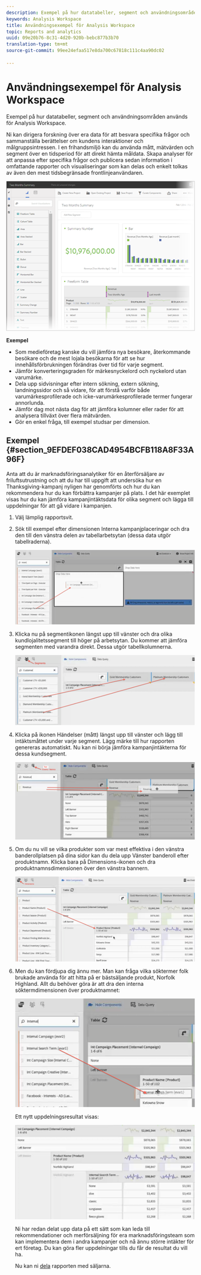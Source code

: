 ```yaml
---
description: Exempel på hur datatabeller, segment och användningsområden används för Analysis Workspace.
keywords: Analysis Workspace
title: Användningsexempel för Analysis Workspace
topic: Reports and analytics
uuid: 09e20b76-8c31-4d20-920b-bebc877b3b70
translation-type: tm+mt
source-git-commit: 99ee24efaa517e8da700c67818c111c4aa90dc02

---
```



# Användningsexempel för Analysis Workspace

Exempel på hur datatabeller, segment och användningsområden används för Analysis Workspace.

Ni kan dirigera forskning över era data för att besvara specifika frågor och sammanställa berättelser om kundens interaktioner och målgruppsintressen. I en frihandsmiljö kan du använda mått, mätvärden och segment över en tidsperiod för att direkt hämta måldata. Skapa analyser för att anpassa efter specifika frågor och publicera sedan information i omfattande rapporter och visualiseringar som kan delas och enkelt tolkas av även den mest tidsbegränsade frontlinjeanvändaren.

![](assets/two-months-summary-project.png)

**Exempel**

* Som medieföretag kanske du vill jämföra nya besökare, återkommande besökare och de mest lojala besökarna för att se hur innehållsförbrukningen förändras över tid för varje segment.
* Jämför konverteringsgraden för märkesnyckelord och nyckelord utan varumärke.
* Dela upp sidvisningar efter intern sökning, extern sökning, landningssidor och så vidare, för att förstå varför både varumärkesprofilerade och icke-varumärkesprofilerade termer fungerar annorlunda.
* Jämför dag mot nästa dag för att jämföra kolumner eller rader för att analysera tillväxt över flera mätvärden.
* Gör en enkel fråga, till exempel studsar per dimension.

## Exempel {#section_9EFDEF038CAD4954BCFB118A8F33A96F}

Anta att du är marknadsföringsanalytiker för en återförsäljare av friluftsutrustning och att du har till uppgift att undersöka hur en Thanksgiving-kampanj nyligen har genomförts och hur du kan rekommendera hur du kan förbättra kampanjer på plats. I det här exemplet visas hur du kan jämföra kampanjintäktsdata för olika segment och lägga till uppdelningar för att gå vidare i kampanjen.

1. Välj lämplig rapportsvit.
1. Sök till exempel efter dimensionen Interna kampanjplaceringar och dra den till den vänstra delen av tabellarbetsytan (dessa data utgör tabellraderna).

   ![](assets/drag_dimension.png)

1. Klicka nu på segmentikonen längst upp till vänster och dra olika kundlojalitetssegment till höger på arbetsytan. Du kommer att jämföra segmenten med varandra direkt. Dessa utgör tabellkolumnerna.

   ![](assets/drag_segments.png)

1. Klicka på ikonen Händelser (mått) längst upp till vänster och lägg till intäktsmåttet under varje segment. Lägg märke till hur rapporten genereras automatiskt. Nu kan ni börja jämföra kampanjintäkterna för dessa kundsegment.

   ![](assets/drag_metrics.png)

1. Om du nu vill se vilka produkter som var mest effektiva i den vänstra banderollplatsen på dina sidor kan du dela upp Vänster banderoll efter produktnamn. Klicka bara på Dimensions-ikonen och dra produktnamnsdimensionen över den vänstra bannern.

   ![](assets/breakdown_prodname.png)

1. Men du kan fördjupa dig ännu mer. Man kan fråga vilka söktermer folk brukade använda för att hitta på er bästsäljande produkt, Norfolk Highland. Allt du behöver göra är att dra den interna söktermdimensionen över produktnamnet:

   ![](assets/breakdown_intsearchterm.png)

   Ett nytt uppdelningsresultat visas:

   ![](assets/breakdown_result.png)

   Ni har redan delat upp data på ett sätt som kan leda till rekommendationer och merförsäljning för era marknadsföringsteam som kan implementera dem i andra kampanjer och nå ännu större intäkter för ert företag. Du kan göra fler uppdelningar tills du får de resultat du vill ha.

   Nu kan ni [dela](/help/analyze/analysis-workspace/curate-share/curate.md) rapporten med säljarna.

